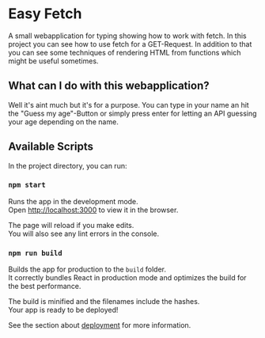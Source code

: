 # Easy Fetch
A small webapplication for typing showing how to work with fetch.
In this project you can see how to use fetch for a GET-Request.
In addition to that you can see some techniques of rendering HTML from functions
which might be useful sometimes.

## What can I do with this webapplication?
Well it's aint much but it's for a purpose.
You can type in your name an hit the "Guess my age"-Button or simply press enter for letting an API guessing your age depending on the name.

## Available Scripts

In the project directory, you can run:

### `npm start`

Runs the app in the development mode.\
Open [http://localhost:3000](http://localhost:3000) to view it in the browser.

The page will reload if you make edits.\
You will also see any lint errors in the console.


### `npm run build`

Builds the app for production to the `build` folder.\
It correctly bundles React in production mode and optimizes the build for the best performance.

The build is minified and the filenames include the hashes.\
Your app is ready to be deployed!

See the section about [deployment](https://facebook.github.io/create-react-app/docs/deployment) for more information.


